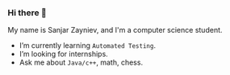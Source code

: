 ### Hi there 👋


My name is Sanjar Zayniev, and I'm a computer science student. 

- I’m currently learning `Automated Testing`.
- I’m looking for internships.
- Ask me about `Java/c++`, math, chess.
